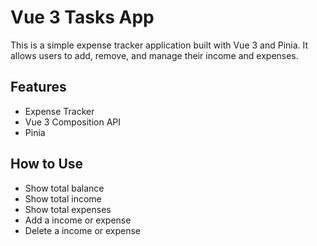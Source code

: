 # Vue 3 Tasks App

This is a simple expense tracker application built with Vue 3 and Pinia. It allows users to add, remove, and manage their income and expenses.

## Features

- Expense Tracker
- Vue 3 Composition API
- Pinia

## How to Use

- Show total balance
- Show total income
- Show total expenses
- Add a income or expense
- Delete a income or expense
